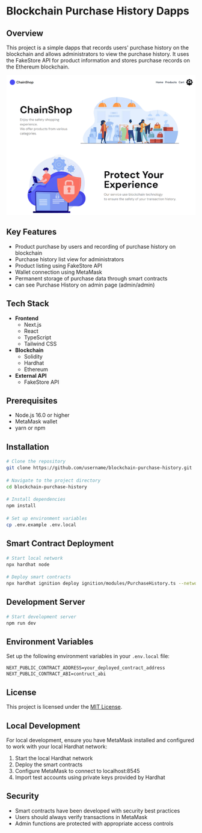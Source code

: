 # Blockchain Purchase History Dapps

## Overview

This project is a simple dapps that records users' purchase history on the blockchain and allows administrators to view the purchase history. It uses the FakeStore API for product information and stores purchase records on the Ethereum blockchain.

![screenshot](./shop-app/public/Screenshot.png)

## Key Features

-   Product purchase by users and recording of purchase history on blockchain
-   Purchase history list view for administrators
-   Product listing using FakeStore API
-   Wallet connection using MetaMask
-   Permanent storage of purchase data through smart contracts
-   can see Purchase History on admin page (admin/admin)

## Tech Stack

-   **Frontend**
    -   Next.js
    -   React
    -   TypeScript
    -   Tailwind CSS
-   **Blockchain**
    -   Solidity
    -   Hardhat
    -   Ethereum
-   **External API**
    -   FakeStore API

## Prerequisites

-   Node.js 16.0 or higher
-   MetaMask wallet
-   yarn or npm

## Installation

```bash
# Clone the repository
git clone https://github.com/username/blockchain-purchase-history.git

# Navigate to the project directory
cd blockchain-purchase-history

# Install dependencies
npm install

# Set up environment variables
cp .env.example .env.local
```

## Smart Contract Deployment

```bash
# Start local network
npx hardhat node

# Deploy smart contracts
npx hardhat ignition deploy ignition/modules/PurchaseHistory.ts --network localhost
```

## Development Server

```bash
# Start development server
npm run dev
```

## Environment Variables

Set up the following environment variables in your `.env.local` file:

```
NEXT_PUBLIC_CONTRACT_ADDRESS=your_deployed_contract_address
NEXT_PUBLIC_CONTRACT_ABI=contruct_abi
```

## License

This project is licensed under the [MIT License](LICENSE).

## Local Development

For local development, ensure you have MetaMask installed and configured to work with your local Hardhat network:

1. Start the local Hardhat network
2. Deploy the smart contracts
3. Configure MetaMask to connect to localhost:8545
4. Import test accounts using private keys provided by Hardhat

## Security

-   Smart contracts have been developed with security best practices
-   Users should always verify transactions in MetaMask
-   Admin functions are protected with appropriate access controls
